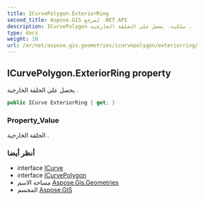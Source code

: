 ```yaml
---
title: ICurvePolygon.ExteriorRing
second_title: Aspose.GIS لمرجع .NET API
description: ICurvePolygon ملكية. يحصل على الحلقة الخارجية .
type: docs
weight: 10
url: /ar/net/aspose.gis.geometries/icurvepolygon/exteriorring/
---
```

## ICurvePolygon.ExteriorRing property

يحصل على الحلقة الخارجية .

```csharp
public ICurve ExteriorRing { get; }
```

### Property_Value

الحلقة الخارجية .

### أنظر أيضا

* interface [ICurve](../../icurve/)
* interface [ICurvePolygon](../)
* مساحة الاسم [Aspose.Gis.Geometries](../../icurvepolygon/)
* المجسم [Aspose.GIS](../../../)


